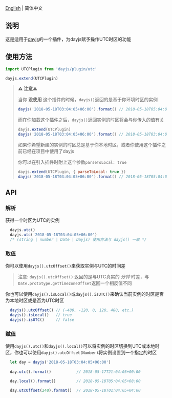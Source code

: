 [English](./README.md) | 简体中文

## 说明
  这是适用于[dayjs](https://github.com/iamkun/dayjs)的一个插件，为dayjs赋予操作UTC时区的功能

## 使用方法
  ```javascript
  import UTCPlugin from 'dayjs/plugin/utc'

  dayjs.extend(UTCPlugin)
  ```

  > **⚠️ 注意⚠️** 
  >
  > 当你 **没使用** 这个插件的时候，`dayjs()`返回的是基于你环境时区的实例
  > ```javascript
  > dayjs('2018-05-18T03:04:05+06:00').format() // 2018-05-18T05:04:05+08:00
  > ```
  > 而在你加载这个插件之后，`dayjs()`返回实例的时区将会与你传入的值有关
  > ```javascript
  > dayjs.extend(UTCPlugin)
  > dayjs('2018-05-18T03:04:05+06:00').format() // 2018-05-18T03:04:05+06:00
  > ```
  > 如果你希望新建的实例的时区总是基于你本地时区，或者你使用这个插件之前已经在项目中使用了dayjs
  >
  > 你可以在引入插件时附上这个参数`parseToLocal: true`
  >
  > ```javascript
  > dayjs.extend(UTCPlugin, { parseToLocal: true })
  > dayjs('2018-05-18T03:04:05+06:00').format() // 2018-05-18T05:04:05+08:00
  > ```
  >

## API

  ### 解析

  获得一个时区为UTC的实例

  ```javascript
    dayjs.utc() 
    dayjs.utc('2018-05-18T03:04:05+06:00') 
    /* (string | number | Date | Dayjs) 使用方法与 dayjs() 一致 */
  ```

  ### 取值

  你可以使用`dayjs().utcOffset()`来获取实例与UTC的时间差
  > 注意: `dayjs().utcOffset()` 返回的是与UTC真实的 _分钟_ 时差，与`Date.prototype.getTimezoneOffset`返回一个相反值不同

  你也可以使用`dayjs().isLocal()`或`dayjs().isUTC()`来确认当前实例的时区是否为本地时区或是否为UTC时区

  ```javascript
    dayjs().utcOffset() // (-480, -120, 0, 120, 480, etc.)
    dayjs().isLocal()   // true
    dayjs().isUTC()     // false
  ```

  ### 赋值

  使用`dayjs().utc()`和`dayjs().local()`可以将实例的时区切换到UTC或本地时区，你也可以使用`dayjs().utcOffset(Number)`将实例设置到一个指定的时区

  ```javascript
    let day = dayjs('2018-05-18T03:04:05+06:00')
    
    day.utc().format()           // 2018-05-17T21:04:05+00:00

    day.local().format()         // 2018-05-18T05:04:05+08:00

    day.utcOffset(240).format()  // 2018-05-18T01:04:05+04:00
  ```
